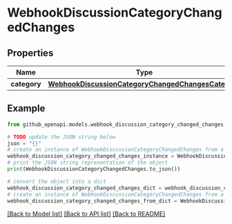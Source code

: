 # WebhookDiscussionCategoryChangedChanges


## Properties

Name | Type | Description | Notes
------------ | ------------- | ------------- | -------------
**category** | [**WebhookDiscussionCategoryChangedChangesCategory**](WebhookDiscussionCategoryChangedChangesCategory.md) |  | 

## Example

```python
from github_openapi.models.webhook_discussion_category_changed_changes import WebhookDiscussionCategoryChangedChanges

# TODO update the JSON string below
json = "{}"
# create an instance of WebhookDiscussionCategoryChangedChanges from a JSON string
webhook_discussion_category_changed_changes_instance = WebhookDiscussionCategoryChangedChanges.from_json(json)
# print the JSON string representation of the object
print(WebhookDiscussionCategoryChangedChanges.to_json())

# convert the object into a dict
webhook_discussion_category_changed_changes_dict = webhook_discussion_category_changed_changes_instance.to_dict()
# create an instance of WebhookDiscussionCategoryChangedChanges from a dict
webhook_discussion_category_changed_changes_from_dict = WebhookDiscussionCategoryChangedChanges.from_dict(webhook_discussion_category_changed_changes_dict)
```
[[Back to Model list]](../README.md#documentation-for-models) [[Back to API list]](../README.md#documentation-for-api-endpoints) [[Back to README]](../README.md)



